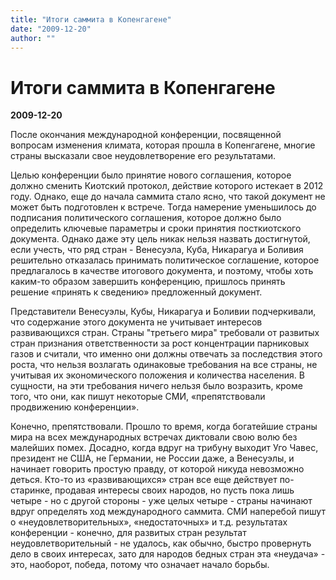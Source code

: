 ```yaml
---
title: "Итоги саммита в Копенгагене"
date: "2009-12-20"
author: ""
---
```


# Итоги саммита в Копенгагене

**2009-12-20** 

После окончания международной конференции, посвященной вопросам изменения климата, которая прошла в Копенгагене, многие страны высказали свое неудовлетворение его результатами.

Целью конференции было принятие нового соглашения, которое должно сменить Киотский протокол, действие которого истекает в 2012 году. Однако, еще до начала саммита стало ясно, что такой документ не может быть подготовлен к встрече. Тогда намерение уменьшилось до подписания политического соглашения, которое должно было определить ключевые параметры и сроки принятия посткиотского документа. Однако даже эту цель никак нельзя назвать достигнутой, если учесть, что ряд стран - Венесуэла, Куба, Никарагуа и Боливия решительно отказалась принимать политическое соглашение, которое предлагалось в качестве итогового документа, и поэтому, чтобы хоть каким-то образом завершить конференцию, пришлось принять решение «принять к сведению» предложенный документ.

Представители Венесуэлы, Кубы, Никарагуа и Боливии подчеркивали, что содержание этого документа не учитывает интересов развивающихся стран. Страны "третьего мира" требовали от развитых стран признания ответственности за рост концентрации парниковых газов и считали, что именно они должны отвечать за последствия этого роста, что нельзя возлагать одинаковые требования на все страны, не учитывая их экономического положения и количества населения. В сущности, на эти требования ничего нельзя было возразить, кроме того, что они, как пишут некоторые СМИ, «препятствовали продвижению конференции».

Конечно, препятствовали. Прошло то время, когда богатейшие страны мира на всех международных встречах диктовали свою волю без малейших помех. Досадно, когда вдруг на трибуну выходит Уго Чавес, президент не США, не Германии, не России даже, а Венесуэлы, и начинает говорить простую правду, от которой никуда невозможно деться. Кто-то из «развивающихся» стран все еще действует по-старинке, продавая интересы своих народов, но пусть пока лишь четыре - но с другой стороны - уже целых четыре - страны начинают вдруг определять ход международного саммита. СМИ наперебой пишут о «неудовлетворительных», «недостаточных» и т.д. результатах конференции - конечно, для развитых стран результат неудовлетворительный - не удалось, как обычно, быстро провернуть дело в своих интересах, зато для народов бедных стран эта «неудача» - это, наоборот, победа, потому что означает начало борьбы.